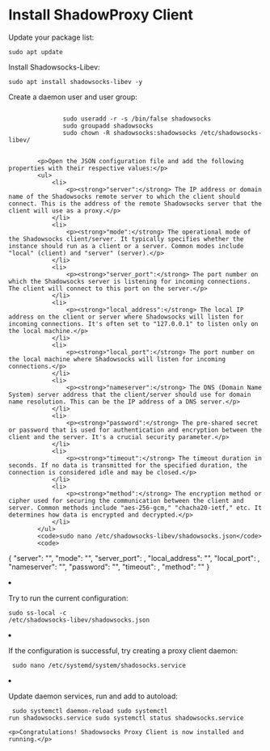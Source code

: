  <h1>Install ShadowProxy Client</h1>
  <p>Update your package list:</p>
            <pre><code>sudo apt update</code></pre>
            <p>Install Shadowsocks-Libev:</p>
            <pre><code>sudo apt install shadowsocks-libev -y</code></pre>
            <p>Create a daemon user and user group:</p>
            <pre><code>
               sudo useradd -r -s /bin/false shadowsocks
               sudo groupadd shadowsocks
               sudo chown -R shadowsocks:shadowsocks /etc/shadowsocks-libev/ 
            </code></pre>
  
            <p>Open the JSON configuration file and add the following properties with their respective values:</p>
            <ul>
                <li>
                    <p><strong>"server":</strong> The IP address or domain name of the Shadowsocks remote server to which the client should connect. This is the address of the remote Shadowsocks server that the client will use as a proxy.</p>
                </li>
                <li>
                    <p><strong>"mode":</strong> The operational mode of the Shadowsocks client/server. It typically specifies whether the instance should run as a client or a server. Common modes include "local" (client) and "server" (server).</p>
                </li>
                <li>
                    <p><strong>"server_port":</strong> The port number on which the Shadowsocks server is listening for incoming connections. The client will connect to this port on the server.</p>
                </li>
                <li>
                    <p><strong>"local_address":</strong> The local IP address on the client or server where Shadowsocks will listen for incoming connections. It's often set to "127.0.0.1" to listen only on the local machine.</p>
                </li>
                <li>
                    <p><strong>"local_port":</strong> The port number on the local machine where Shadowsocks will listen for incoming connections.</p>
                </li>
                <li>
                    <p><strong>"nameserver":</strong> The DNS (Domain Name System) server address that the client/server should use for domain name resolution. This can be the IP address of a DNS server.</p>
                </li>
                <li>
                    <p><strong>"password":</strong> The pre-shared secret or password that is used for authentication and encryption between the client and the server. It's a crucial security parameter.</p>
                </li>
                <li>
                    <p><strong>"timeout":</strong> The timeout duration in seconds. If no data is transmitted for the specified duration, the connection is considered idle and may be closed.</p>
                </li>
                <li>
                    <p><strong>"method":</strong> The encryption method or cipher used for securing the communication between the client and server. Common methods include "aes-256-gcm," "chacha20-ietf," etc. It determines how data is encrypted and decrypted.</p>
                </li>
            </ul>
            <code>sudo nano /etc/shadowsocks-libev/shadowsocks.json</code>
            <code> 
{
    "server": "",
    "mode": "",
    "server_port": ,
    "local_address": "",
    "local_port": ,
    "nameserver": "",
    "password": "",
    "timeout": ,
    "method": ""
}
            </code></pre>
        </li>
        <li>
            <p>Try to run the current configuration:</p>
            <pre><code>sudo ss-local -c /etc/shadowsocks-libev/shadowsocks.json</code></pre>
        </li>
        <li>
            <p>If the configuration is successful, try creating a proxy client daemon:</p>
            <pre><code>
sudo nano /etc/systemd/system/shadosocks.service
            </code></pre>
        </li>
        <li>
            <p>Update daemon services, run and add to autoload:</p>
            <pre><code>
sudo systemctl daemon-reload
sudo systemctl run shadowsocks.service
sudo systemctl status shadowsocks.service
            </code></pre>
        </li>
    </ol>

    <p>Congratulations! Shadowsocks Proxy Client is now installed and running.</p>

